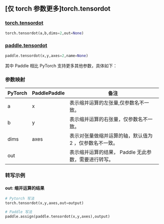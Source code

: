 ## [仅 torch 参数更多]torch.tensordot

### [torch.tensordot](https://pytorch.org/docs/stable/generated/torch.tensordot.html?highlight=tensordot#torch.tensordot)

```python
torch.tensordot(a,b,dims=2,out=None)
```

### [paddle.tensordot](https://www.paddlepaddle.org.cn/documentation/docs/zh/api/paddle/tensordot_cn.html)

```python
paddle.tensordot(x,y,axes=2,name=None)
```

其中 Paddle 相比 PyTorch 支持更多其他参数，具体如下：

### 参数映射
|PyTorch|PaddlePaddle|备注|
| ------- | ------- | ------- |
|a|x|表示缩并运算的左张量,仅参数名不一致。|
|b|y|表示缩并运算的右张量，仅参数名不一致。|
|dims|axes|表示对张量做缩并运算的轴，默认值为 2 ，仅参数名不一致。|
|out||表示缩并运算的结果， Paddle 无此参数，需要进行转写。|

### 转写示例

#### out: 缩并运算的结果

```python
# Pytorch 写法
torch.tensordot(x,y,axes,out=output)

# Paddle 写法
paddle.assign(paddle.tensordot(x,y,axes),output)
```
